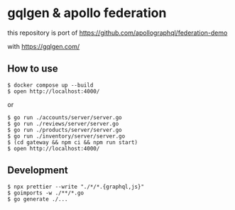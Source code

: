 # gqlgen & apollo federation

this repository is port of https://github.com/apollographql/federation-demo

with https://gqlgen.com/


## How to use

```shell script
$ docker compose up --build
$ open http://localhost:4000/
```

or

```shell script
$ go run ./accounts/server/server.go
$ go run ./reviews/server/server.go
$ go run ./products/server/server.go
$ go run ./inventory/server/server.go
$ (cd gateway && npm ci && npm run start)
$ open http://localhost:4000/
```

## Development

```shell script
$ npx prettier --write "./*/*.{graphql,js}"
$ goimports -w ./**/*.go
$ go generate ./...
```
